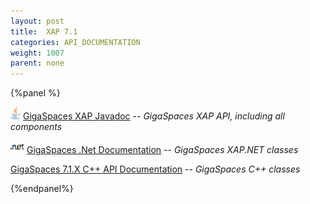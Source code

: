 ```yaml
---
layout: post
title:  XAP 7.1
categories: API_DOCUMENTATION
weight: 1007
parent: none
---
```


{%panel  %}


![](/attachment_files/logos/java_icon.gif) [GigaSpaces XAP Javadoc](http://www.gigaspaces.com/docs/JavaDoc7.1/index.html) -- _GigaSpaces XAP API, including all components_

![](/attachment_files/logos/icon_dotnet.gif) [GigaSpaces .Net Documentation](http://www.gigaspaces.com/docs/dotnetdocs7.1) -- _GigaSpaces XAP.NET classes_

[GigaSpaces 7.1.X C+\+ API Documentation](http://www.gigaspaces.com/docs/cppdocs7.1) -- _GigaSpaces C+\+ classes_

{%endpanel%}